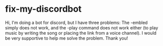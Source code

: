 # fix-my-discordbot
 Hi, I'm doing a bot for discord, but I have three problems: The -embled simply does not work, and the -play command does not work either (to play music by writing the song or placing the link from a voice channel). I would be very supportive to help me solve the problem. Thank you!

